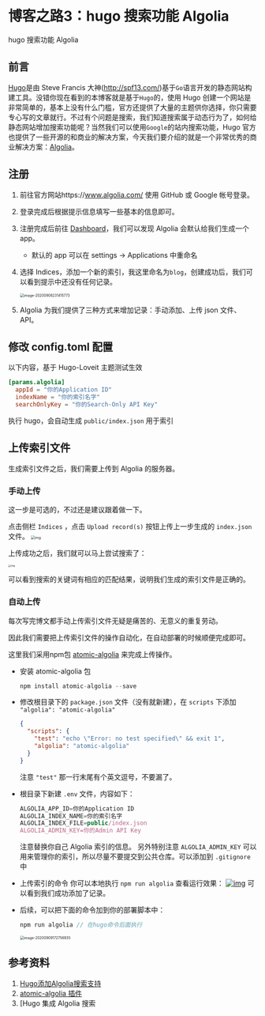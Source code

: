 # 博客之路3：hugo 搜索功能 Algolia


hugo 搜索功能 Algolia  <!--more-->

## 前言

[Hugo](https://gohugo.io/)是由 Steve Francis 大神(http://spf13.com/)基于`Go`语言开发的静态网站构建工具。没错你现在看到的本博客就是基于`Hugo`的，使用 Hugo 创建一个网站是非常简单的，基本上没有什么门槛，官方还提供了大量的主题供你选择，你只需要专心写的文章就行。不过有个问题是搜索，我们知道搜索属于动态行为了，如何给静态网站增加搜索功能呢？当然我们可以使用`Google`的站内搜索功能，Hugo 官方也提供了一些开源的和商业的解决方案，今天我们要介绍的就是一个非常优秀的商业解决方案：[Algolia](https://www.algolia.com/)。

## 注册

1.  前往官方网站https://www.algolia.com/ 使用 GitHub 或 Google 帐号登录。

2.  登录完成后根据提示信息填写一些基本的信息即可。

3.  注册完成后前往 [Dashboard](https://www.algolia.com/dashboard)，我们可以发现 Algolia 会默认给我们生成一个 app。

    +   默认的 app 可以在 settings → Applications 中重命名

4.  选择 Indices，添加一个新的索引，我这里命名为`blog`，创建成功后，我们可以看到提示中还没有任何记录。

    <img src="https://i.loli.net/2020/09/08/zJXo4yl8RYpWLm1.png" alt="image-20200908231415773" style="zoom:50%;" />

5.  Algolia 为我们提供了三种方式来增加记录：手动添加、上传 json 文件、API。

## 修改 config.toml 配置

以下内容，基于 Hugo-Loveit 主题测试生效

```toml
[params.algolia]
  appId = "你的Application ID"
  indexName = "你的索引名字"
  searchOnlyKey = "你的Search-Only API Key"
```

执行 hugo，会自动生成 `public/index.json` 用于索引

##  上传索引文件

生成索引文件之后，我们需要上传到 Algolia 的服务器。

### 手动上传

这一步是可选的，不过还是建议跟着做一下。

点击侧栏 `Indices` ，点击 `Upload record(s)` 按钮上传上一步生成的 `index.json` 文件。
<img src="https://i.loli.net/2020/09/08/RWTrjFHQPBSwLU5.png" alt="img" style="zoom:50%;" />

上传成功之后，我们就可以马上尝试搜索了： 

<img src="https://i.loli.net/2020/02/23/yGsPjqCQBeZVA8U.png" alt="img" style="zoom: 33%;" />

可以看到搜索的关键词有相应的匹配结果，说明我们生成的索引文件是正确的。

### 自动上传

每次写完博文都手动上传索引文件无疑是痛苦的、无意义的重复劳动。

因此我们需要把上传索引文件的操作自动化，在自动部署的时候顺便完成即可。

这里我们采用npm包 [atomic-algolia](https://www.npmjs.com/package/atomic-algolia) 来完成上传操作。

-   安装 atomic-algolia 包

    ```js
    npm install atomic-algolia --save
    ```

-   修改根目录下的 `package.json` 文件（没有就新建），在 `scripts` 下添加 `"algolia": "atomic-algolia"`

    ```json
    {
      "scripts": {
        "test": "echo \"Error: no test specified\" && exit 1",
        "algolia": "atomic-algolia"
      }
    }
    ```

    注意 `"test"` 那一行末尾有个英文逗号，不要漏了。

-   根目录下新建 `.env` 文件，内容如下：

    ```js
    ALGOLIA_APP_ID=你的Application ID
    ALGOLIA_INDEX_NAME=你的索引名字
    ALGOLIA_INDEX_FILE=public/index.json
    ALGOLIA_ADMIN_KEY=你的Admin API Key
    ```

    注意替换你自己 Algolia 索引的信息。
    另外特别注意 `ALGOLIA_ADMIN_KEY` 可以用来管理你的索引，所以尽量不要提交到公共仓库。可以添加到 `.gitignore` 中

-   上传索引的命令
    你可以本地执行 `npm run algolia` 查看运行效果：
    [![img](https://i.loli.net/2020/02/23/C6u38blAWG7Xnke.png)](https://i.loli.net/2020/02/23/C6u38blAWG7Xnke.png)
    可以看到我们成功添加了记录。

-   后续，可以把下面的命令加到你的部署脚本中：

    ```js
    npm run algolia // 在hugo命令后面执行
    ```
    
    <img src="https://i.loli.net/2020/09/09/W7uLBFGHP2d1Oae.png" alt="image-20200909172756935" style="zoom:50%;" />

## 参考资料

1.  [Hugo添加Algolia搜索支持](https://edward852.github.io/post/hugo%E6%B7%BB%E5%8A%A0algolia%E6%90%9C%E7%B4%A2%E6%94%AF%E6%8C%81/#%E4%B8%8A%E4%BC%A0%E7%B4%A2%E5%BC%95%E6%96%87%E4%BB%B6)
2.  [atomic-algolia 插件](https://github.com/chrisdmacrae/atomic-algolia)
3.  [Hugo 集成 Algolia 搜索
